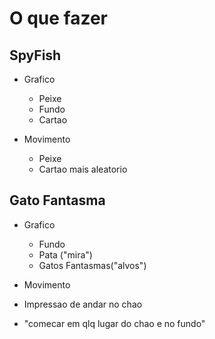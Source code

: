 # O que fazer

## SpyFish

* Grafico
  * Peixe
  * Fundo
  * Cartao

* Movimento
  * Peixe
  * Cartao mais aleatorio

## Gato Fantasma

* Grafico
  * Fundo
  * Pata ("mira")
  * Gatos Fantasmas("alvos")

* Movimento
 * Impressao de andar no chao
 * "comecar em qlq lugar do chao e no fundo"
